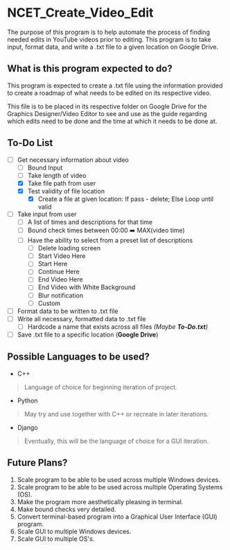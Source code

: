 # NCET_Create_Video_Edit
The purpose of this program is to help automate the process of finding needed edits in YouTube videos prior to editing. This program is to take input, format data, and write a .txt file to a given location on Google Drive.

## What is this program expected to do?
This program is expected to create a .txt file using the information provided to create a roadmap of what needs to be edited on its respective video.

This file is to be placed in its respective folder on Google Drive for the Graphics Designer/Video Editor to see and use as the guide regarding which edits need to be done and the time at which it needs to be done at.

## To-Do List
-  [ ] Get necessary information about video
   -  [ ] Bound Input
   -  [ ] Take length of video
   -  [X] Take file path from user
   -  [X] Test validity of file location
      -  [X] Create a file at given location: If pass - delete; Else Loop until valid

-  [ ] Take input from user
   -  [ ] A list of times and descriptions for that time
   -  [ ] Bound check times between 00:00 :arrow_right: MAX(video time)
   -  [ ] Have the ability to select from a preset list of descriptions
      -  [ ] Delete loading screen
      -  [ ] Start Video Here
      -  [ ] Start Here
      -  [ ] Continue Here
      -  [ ] End Video Here
      -  [ ] End Video with White Background
      -  [ ] Blur notification
      -  [ ] Custom
-  [ ] Format data to be written to .txt file
-  [ ] Write all necessary, formatted data to .txt file
   -  [ ] Hardcode a name that exists across all files *(Maybe __To-Do.txt__)*
-  [ ] Save .txt file to a specific location (__Google Drive__)

## Possible Languages to be used?
* C++
> Language of choice for beginning iteration of project.
* Python
> May try and use together with C++ or recreate in later iterations.
* Django
> Eventually, this will be the language of choice for a GUI iteration.

## Future Plans?
1. Scale program to be able to be used across multiple Windows devices.
2. Scale program to be able to be used across multiple Operating Systems (OS).
3. Make the program more aesthetically pleasing in terminal.
4. Make bound checks very detailed.
5. Convert terminal-based program into a Graphical User Interface (GUI) program.
6. Scale GUI to multiple Windows devices.
7. Scale GUI to multiple OS's.